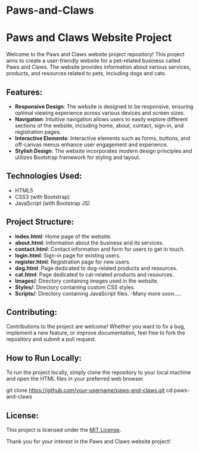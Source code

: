 # Paws-and-Claws

# Paws and Claws Website Project

Welcome to the Paws and Claws website project repository! This project aims to create a user-friendly website for a pet-related business called Paws and Claws. The website provides information about various services, products, and resources related to pets, including dogs and cats.

## Features:
- **Responsive Design**: The website is designed to be responsive, ensuring optimal viewing experience across various devices and screen sizes.
- **Navigation**: Intuitive navigation allows users to easily explore different sections of the website, including home, about, contact, sign-in, and registration pages.
- **Interactive Elements**: Interactive elements such as forms, buttons, and off-canvas menus enhance user engagement and experience.
- **Stylish Design**: The website incorporates modern design principles and utilizes Bootstrap framework for styling and layout.

## Technologies Used:
- HTML5
- CSS3 (with Bootstrap)
- JavaScript (with Bootstrap JS)

## Project Structure:
- **index.html**: Home page of the website.
- **about.html**: Information about the business and its services.
- **contact.html**: Contact information and form for users to get in touch.
- **login.html**: Sign-in page for existing users.
- **register.html**: Registration page for new users.
- **dog.html**: Page dedicated to dog-related products and resources.
- **cat.html**: Page dedicated to cat-related products and resources.
- **Images/**: Directory containing images used in the website.
- **Styles/**: Directory containing custom CSS styles.
- **Scripts/**: Directory containing JavaScript files.
-Many more soon.....

## Contributing:
Contributions to the project are welcome! Whether you want to fix a bug, implement a new feature, or improve documentation, feel free to fork the repository and submit a pull request.

## How to Run Locally:
To run the project locally, simply clone the repository to your local machine and open the HTML files in your preferred web browser.

git clone https://github.com/your-username/paws-and-claws.git
cd paws-and-claws


## License:
This project is licensed under the [MIT License](LICENSE).

Thank you for your interest in the Paws and Claws website project!



